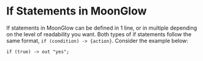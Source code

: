 # If Statements in MoonGlow

If statements in MoonGlow can be defined in 1 line, or in multiple depending on the level of readability you want. Both types of if statements follow the same format, `if (condition) -> {action}`. Consider the example below:

```MoonGlow
if (true) -> out "yes";
```